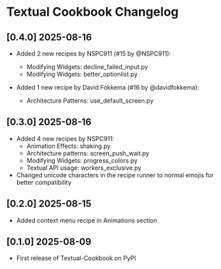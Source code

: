 # Textual Cookbook Changelog

## [0.4.0] 2025-08-16

- Added 2 new recipes by NSPC911 (#15 by @NSPC911):
  - Modifying Widgets: decline_failed_input.py
  - Modifying Widgets: better_optionlist.py

- Added 1 new recipe by David Fokkema (#16 by @davidfokkema):
  - Architecture Patterns: use_default_screen.py

## [0.3.0] 2025-08-16

- Added 4 new recipes by NSPC911:
  - Animation Effects: shaking.py
  - Architecture patterns: screen_push_wait.py
  - Modifying Widgets: progress_colors.py
  - Textual API usage: workers_exclusive.py
- Changed unicode characters in the recipe runner to normal emojis for better compatibility

## [0.2.0] 2025-08-15

- Added context menu recipe in Animations section

## [0.1.0] 2025-08-09

- First release of Textual-Cookbook on PyPI

